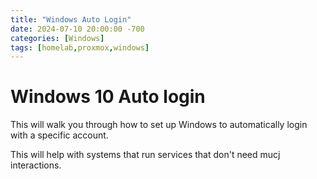 ```yaml
---
title: "Windows Auto Login"
date: 2024-07-10 20:00:00 -700
categories: [Windows]
tags: [homelab,proxmox,windows]
---
```


# Windows 10 Auto login

This will walk you through how to set up Windows to automatically login with a specific account. 

This will help with systems that run services that don't need mucj interactions.

